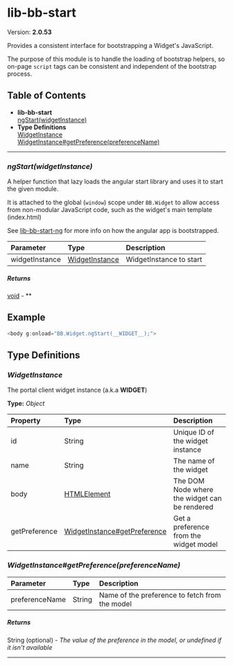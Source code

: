 # lib-bb-start


Version: **2.0.53**

Provides a consistent interface for bootstrapping a Widget's JavaScript.

The purpose of this module is to handle the loading of bootstrap helpers, so on-page `script`
tags can be consistent and independent of the bootstrap process.

## Table of Contents
- **lib-bb-start**<br/>    <a href="#lib-bb-startngStart">ngStart(widgetInstance)</a><br/>
- **Type Definitions**<br/>    <a href="#WidgetInstance">WidgetInstance</a><br/>    <a href="#WidgetInstance#getPreference">WidgetInstance#getPreference(preferenceName)</a><br/>

---

### <a name="lib-bb-startngStart"></a>*ngStart(widgetInstance)*

A helper function that lazy loads the angular start library and
uses it to start the given module.

It is attached to the global (`window`) scope under `BB.Widget` to allow access from non-modular
JavaScript code, such as the widget's main template (index.html)

See <a href="lib-bb-start-ng.html#lib-bb-start-ng">lib-bb-start-ng</a> for more info on how the angular app is
bootstrapped.


| Parameter | Type | Description |
| :-- | :-- | :-- |
| widgetInstance | <a href="#WidgetInstance">WidgetInstance</a> | WidgetInstance to start |

##### Returns

<a href="#void">void</a> - **

## Example

```javascript
<body g:onload="BB.Widget.ngStart(__WIDGET__);">
```

## Type Definitions


### <a name="WidgetInstance"></a>*WidgetInstance*

The portal client widget instance (a.k.a __WIDGET__)

**Type:** *Object*


| Property | Type | Description |
| :-- | :-- | :-- |
| id | String | Unique ID of the widget instance |
| name | String | The name of the widget |
| body | <a href="#HTMLElement">HTMLElement</a> | The DOM Node where the widget can be rendered |
| getPreference | <a href="#WidgetInstance#getPreference">WidgetInstance#getPreference</a> | Get a preference from the widget model |


### <a name="WidgetInstance#getPreference"></a>*WidgetInstance#getPreference(preferenceName)*


| Parameter | Type | Description |
| :-- | :-- | :-- |
| preferenceName | String | Name of the preference to fetch from the model |

##### Returns

String (optional) - *The value of the preference in the model, or undefined if it isn't available*

---

